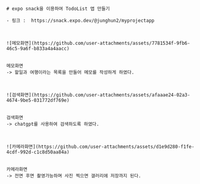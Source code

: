     # expo snack을 이용하여 TodoList 앱 만들기

    - 링크 :  https://snack.expo.dev/@junghun2/myprojectapp



    ![메모화면](https://github.com/user-attachments/assets/7781534f-9fb6-46c5-9a6f-b833a4a4aacc)


    메모화면
    -> 할일과 여행이라는 목록을 만들어 메모를 작성하게 하였다.



    ![검색화면](https://github.com/user-attachments/assets/afaaae24-02a3-4674-9be5-031772df769e)


    검색화면
    -> chatgpt를 사용하여 검색하도록 하였다.



    ![카메라화면](https://github.com/user-attachments/assets/d1e9d280-f1fe-4cdf-992d-c1c8d50aa84a)


    카메라화면
    -> 전면 후면 촬영가능하며 사진 찍으면 갤러리에 저장까지 된다.
